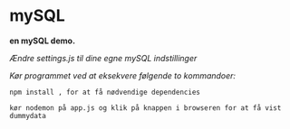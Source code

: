 # mySQL

**en mySQL demo.**

*Ændre settings.js til dine egne mySQL indstillinger*

*Kør programmet ved at eksekvere følgende to kommandoer:*

```
npm install , for at få nødvendige dependencies

kør nodemon på app.js og klik på knappen i browseren for at få vist dummydata
